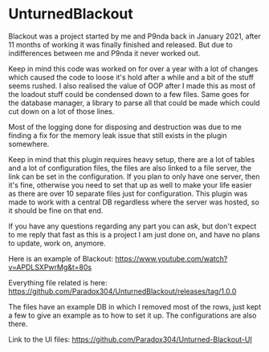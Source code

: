 # UnturnedBlackout
Blackout was a project started by me and P9nda back in January 2021, after 11 months of working it was finally finished and released. But due to indifferences between me and P9nda it never worked out.

Keep in mind this code was worked on for over a year with a lot of changes which caused the code to loose it's hold after a while and a bit of the stuff seems rushed. I also realised the value of OOP after I made this as most of the loadout stuff could be condensed down to a few files. Same goes for the database manager, a library to parse all that could be made which could cut down on a lot of those lines.

Most of the logging done for disposing and destruction was due to me finding a fix for the memory leak issue that still exists in the plugin somewhere.

Keep in mind that this plugin requires heavy setup, there are a lot of tables and a lot of configuration files, the files are also linked to a file server, the link can be set in the configuration. If you plan to only have one server, then it's fine, otherwise you need to set that up as well to make your life easier as there are over 10 separate files just for configuration. This plugin was made to work with a central DB regardless where the server was hosted, so it should be fine on that end.

If you have any questions regarding any part you can ask, but don't expect to me reply that fast as this is a project I am just done on, and have no plans to update, work on, anymore.

Here is an example of Blackout:
https://www.youtube.com/watch?v=APDLSXPwrMg&t=80s

Everything file related is here:
https://github.com/Paradox304/UnturnedBlackout/releases/tag/1.0.0

The files have an example DB in which I removed most of the rows, just kept a few to give an example as to how to set it up. The configurations are also there.

Link to the UI files:
https://github.com/Paradox304/Unturned-Blackout-UI
